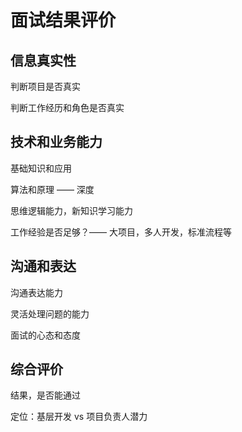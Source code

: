 # 面试结果评价

## 信息真实性

判断项目是否真实

判断工作经历和角色是否真实

## 技术和业务能力

基础知识和应用

算法和原理 —— 深度

思维逻辑能力，新知识学习能力

工作经验是否足够？—— 大项目，多人开发，标准流程等

## 沟通和表达

沟通表达能力

灵活处理问题的能力

面试的心态和态度

## 综合评价

结果，是否能通过

定位：基层开发 vs 项目负责人潜力
